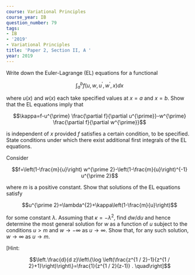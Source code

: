 ```yaml
---
course: Variational Principles
course_year: IB
question_number: 79
tags:
- IB
- '2019'
- Variational Principles
title: 'Paper 2, Section II, A '
year: 2019
---
```




Write down the Euler-Lagrange (EL) equations for a functional

$$\int_{a}^{b} f\left(u, w, u^{\prime}, w^{\prime}, x\right) d x$$

where $u(x)$ and $w(x)$ each take specified values at $x=a$ and $x=b$. Show that the EL equations imply that

$$\kappa=f-u^{\prime} \frac{\partial f}{\partial u^{\prime}}-w^{\prime} \frac{\partial f}{\partial w^{\prime}}$$

is independent of $x$ provided $f$ satisfies a certain condition, to be specified. State conditions under which there exist additional first integrals of the $\mathrm{EL}$ equations.

Consider

$$f=\left(1-\frac{m}{u}\right) w^{\prime 2}-\left(1-\frac{m}{u}\right)^{-1} u^{\prime 2}$$

where $m$ is a positive constant. Show that solutions of the EL equations satisfy

$$u^{\prime 2}=\lambda^{2}+\kappa\left(1-\frac{m}{u}\right)$$

for some constant $\lambda$. Assuming that $\kappa=-\lambda^{2}$, find $d w / d u$ and hence determine the most general solution for $w$ as a function of $u$ subject to the conditions $u>m$ and $w \rightarrow-\infty$ as $u \rightarrow \infty$. Show that, for any such solution, $w \rightarrow \infty$ as $u \rightarrow m$.

[Hint:

$$\left.\frac{d}{d z}\left\{\log \left(\frac{z^{1 / 2}-1}{z^{1 / 2}+1}\right)\right\}=\frac{1}{z^{1 / 2}(z-1)} . \quad\right]$$